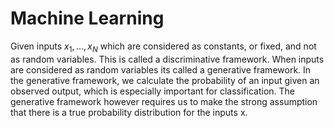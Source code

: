 # Machine Learning

Given inputs $x_1, . . . , x_N$ which are considered as constants, or fixed, and not as random variables. This is called a discriminative framework.
When inputs are considered as random variables its called a generative framework.
In the generative framework, we calculate the probability of an input given an observed output, which is especially important for classification.
The generative framework however requires us to make the strong assumption that there is a true probability distribution for the inputs x.
